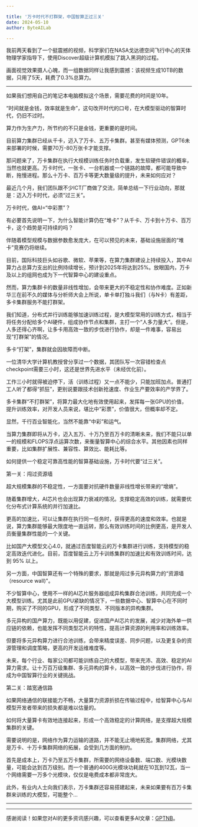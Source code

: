 ```yaml
---

title: '万卡时代不打群架，中国智算正过三关'
date: 2024-05-10
author: ByteAILab

---
```


我前两天看到了一个挺震撼的视频，科学家们在NASA戈达德空间飞行中心的天体物理学家指导下，使用Discover超级计算机模拟了跳入黑洞的过程。

画面视觉效果摄人心魄，而一组数据同样让我感到震撼：该视频生成10TB的数据，只用了5天，耗费了0.3%总算力。

---
如果我们想用自己的笔记本电脑模拟这个场景，需要花费的时间是10年。

“时间就是金钱，效率就是生命”，这句改开时代的口号，在大模型驱动的智算时代，仍旧不过时。

算力作为生产力，所节约的不只是金钱，更重要的是时间。

目前算力集群已经从千卡，迈入了万卡、五万卡集群。甚至有媒体预测，GPT6未来部署的时候，需要70万-80万张卡才能支撑。

那问题来了，万卡集群在执行大规模训练任务时负载重，发生软硬件错误的概率，当然也就更高。万卡时代，一张卡、一台机器或一个链路的故障，都可能导致中断，拖慢进程。那么十万卡、百万卡等更大数量级的提升，未来如何应对？

最近几个月，我们团队跟不少ICT厂商做了交流，简单总结一下行业动向，那就是：迈入万卡时代，必须“过三关”。

万卡时代，做AI=“中彩票”？

有必要首先说明一下，为什么智能计算仍在“堆卡”？从千卡、万卡到十万卡、百万卡，这个趋势是可持续的吗？

伴随着模型规模与数据参数愈发庞大，在可以预见的未来，基础设施层面的“堆卡”竞赛仍将继续。

目前，国际科技巨头如谷歌、微软、苹果等，在算力集群建设上持续投入，其中AI算力占总算力支出的比例持续增长，预计到2025年将达到25%。放眼国内，万卡及以上的组网也成为下一代智算中心的建设重点。

然而，算力集群卡的数量非线性增加，会带来更大的不稳定性和协作难度。正如新华三在前不久的媒体与分析师大会上所说，单卡单打独斗我们（与N卡）有差距，多卡集群服务不能打群架。

我们知道，分布式并行训练能够加速训练过程，是大模型常用的训练方式，相当于将任务分配给多个AI硬件，组成协作节点和集群，主打一个“人多力量大”。但是，人多还得心齐啊，让多卡用高效一致的步伐进行协作，却是一件难事，容易出现“打群架”的情况。

多卡“打架”，集群就会因故障而中断。

一位清华大学计算机教授曾分享过一个数据，其团队写一次容错检查点checkpoint需要三小时，这还是世界先进水平（未经优化前）。

工作三小时就得被迫停下，活（训练过程）又一点不能少，只能加班加点。普通打工人听了都得“抓狂”，更别说要跟技术创新抢速度、作业生产要效率的产学界了。

多卡集群“不打群架”，将算力最大化地有效使用起来，发挥每一张GPU的价值，提升训练效率，对开发人员来说，堪比中“彩票”，价值很大，但概率却不定。

显然，千行百业智能化，当然不能靠“中彩”和运气。

当算力集群即将从万卡，迈入五万、十万乃至百万卡的清晰未来，我们不能只以单一的规模和FLOPS浮点运算次数，来衡量智算中心的综合水平。其他因素也同样重要，比如集群扩展性、兼容性、算效比、能耗比等。

如何提供一个稳定可靠高性能的智算基础设施，万卡时代要“过三关”。

第一关：闯过资源墙

超大规模集群的不稳定性，一方面要对抗硬件数量非线性增长带来的“增熵”。

随着集群增大，AI芯片也会出现算力衰减的情况。支撑稳定高效的训练，就需要优化分布式计算系统的并行加速比。

更高的加速比，可以让集群在执行同一任务时，获得更高的速度和效率。也就是说，算力集群能够最大限度地一直运转，那么有效训练时间的比例更高，是开发人员衡量集群性能的一个关键。

比如国产大模型文心4.0，就通过百度智能云的万卡集群进行训练，支持模型的稳定高效迭代进化。目前，百度智能云上万卡训练集群的加速比和有效训练时间，达到 95% 以上。

另一方面，中国智算还有一个特殊的要求，那就是闯过多元异构算力的“资源墙（resource wall)"。

不少智算中心，使用不一样的AI芯片服务器组成异构集群合池训练，共同完成一个大模型训练。尤其是此前GPU紧缺的情况下，一些数据中心、智算中心在不同时期，购买了不同的GPU，形成了不同类型、不同版本的异构集群。

多元异构的国产算力，既能以用促建，促进国产AI芯片的发展，减少对海外单一供应链的依赖，也能发挥不同类型芯片的特性，提高计算资源的利用率和训练效率。

但要将多元异构算力进行合池训练，会带来精度误差、同步问题，以及更复杂的资源管理和调度策略，更高的开发运维难度等。

未来，每个行业、每家公司都可能训练自己的大模型，带来充沛、高效、稳定的AI算力需求。让十万百万级集群、多元异构的算卡，以高效一致的步伐进行协作，将成为中国智算行业的关键挑战。

第二关：踏宽通信路

如果网络通信的联接能力不畅，大量算力资源折损在传输过程中，给智算中心与AI模型开发者带来的损失都是难以估量的。

如何将大量算卡有效地连接起来，形成一个高效稳定的计算网络，是支撑超大规模集群的关键。

需要说明的是，网络作为算力运输的道路，并不能无止境地拓宽。集群网络，尤其是万卡、十万卡集群网络的拓展，会受到几方面的制约。

首先是成本上，万卡乃至五万卡集群，所需要的网络设备数、端口数、光模块数量，可能会达到百万级别。而一个普通的400G光模块功耗就在10瓦到12瓦，当一个网络需要一万多个光模块，仅仅是电费成本都非常庞大。

此外，有业内人士向我们表示，万卡集群还容易搭建起来，未来如果要有百万卡集群来训练的大模型，可能整个...

---
---
感谢阅读！如果您对AI的更多资讯感兴趣，可以查看更多AI文章：[GPTNB](https://gptnb.com)。